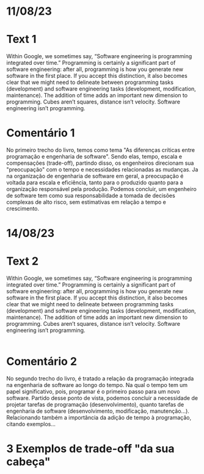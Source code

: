 # 11/08/23
# Text 1
Within Google, we sometimes say, “Software engineering is programming integrated over time.” Programming is certainly a significant part of software engineering: after all, programming is how you generate new software in the first place. If you accept this distinction, it also becomes clear that we might need to delineate between programming tasks (development) and software engineering tasks (development, modification, maintenance). The addition of time adds an important new dimension to programming. Cubes aren’t squares, distance isn’t velocity. Software engineering isn’t programming.

# Comentário 1
No primeiro trecho do livro, temos como tema "As diferenças críticas entre programação e engenharia de software". Sendo elas, tempo, escala e compensações (trade-off), partindo disso, os engenheiros direcionam sua "preocupação" com o tempo e necessidades relacionadas as mudanças. Ja na organização de engenharia de software em geral, a preocupação é voltada para escala e eficiência, tanto para o produzido quanto para a organização responsável pela produção. Podemos concluir, um engenheiro de software tem como sua responsabilidade a tomada de decisões complexas de alto risco, sem estimativas em relação a tempo e crescimento.

# 14/08/23
# Text 2
Within Google, we sometimes say, “Software engineering is programming integrated over time.” Programming is certainly a significant part of software engineering: after all, programming is how you generate new software in the first place. If you accept this distinction, it also becomes clear that we might need to delineate between programming tasks (development) and software engineering tasks (development, modification, maintenance). The addition of time adds an important new dimension to programming. Cubes aren’t squares, distance isn’t velocity. Software engineering isn’t programming.<br></br>

# Comentário 2
No segundo trecho do livro, é tratado a relação da programação integrada na engenharia de software ao longo do tempo. Na qual o tempo tem um papel significativo, pois, programar é o primeiro passo para um novo software. Partido desse ponto de vista, podemos concluir a necessidade de projetar tarefas de programação (desenvolvimento), quanto tarefas de engenharia de software (desenvolvimento, modificação, manutenção...). Relacionando também a importância da adição de tempo à programação, citando exemplos...


# 3 Exemplos de trade-off "da sua cabeça"
